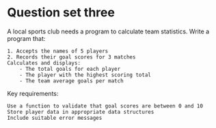 
# Question set three

A local sports club needs a program to calculate team statistics. Write a program that:

    1. Accepts the names of 5 players
    2. Records their goal scores for 3 matches
    Calculates and displays:
        - The total goals for each player
        - The player with the highest scoring total
        - The team average goals per match

Key requirements:

    Use a function to validate that goal scores are between 0 and 10
    Store player data in appropriate data structures
    Include suitable error messages
